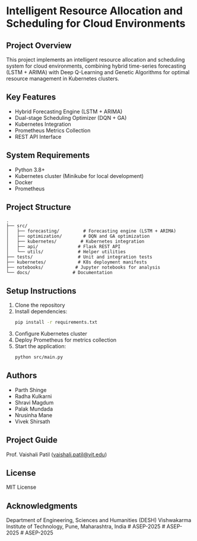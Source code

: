 # Intelligent Resource Allocation and Scheduling for Cloud Environments

## Project Overview
This project implements an intelligent resource allocation and scheduling system for cloud environments, combining hybrid time-series forecasting (LSTM + ARIMA) with Deep Q-Learning and Genetic Algorithms for optimal resource management in Kubernetes clusters.

## Key Features
- Hybrid Forecasting Engine (LSTM + ARIMA)
- Dual-stage Scheduling Optimizer (DQN + GA)
- Kubernetes Integration
- Prometheus Metrics Collection
- REST API Interface

## System Requirements
- Python 3.8+
- Kubernetes cluster (Minikube for local development)
- Docker
- Prometheus

## Project Structure
```
.
├── src/
│   ├── forecasting/         # Forecasting engine (LSTM + ARIMA)
│   ├── optimization/        # DQN and GA optimization
│   ├── kubernetes/         # Kubernetes integration
│   ├── api/               # Flask REST API
│   └── utils/             # Helper utilities
├── tests/                 # Unit and integration tests
├── kubernetes/            # K8s deployment manifests
├── notebooks/            # Jupyter notebooks for analysis
└── docs/                # Documentation
```

## Setup Instructions
1. Clone the repository
2. Install dependencies:
   ```bash
   pip install -r requirements.txt
   ```
3. Configure Kubernetes cluster
4. Deploy Prometheus for metrics collection
5. Start the application:
   ```bash
   python src/main.py
   ```

## Authors
- Parth Shinge
- Radha Kulkarni
- Shravi Magdum
- Palak Mundada
- Nrusinha Mane
- Vivek Shirsath

## Project Guide
Prof. Vaishali Patil (vaishali.patil@vit.edu)

## License
MIT License

## Acknowledgments
Department of Engineering, Sciences and Humanities (DESH)
Vishwakarma Institute of Technology, Pune, Maharashtra, India #   A S E P - 2 0 2 5  
 #   A S E P - 2 0 2 5  
 #   A S E P - 2 0 2 5  
 
